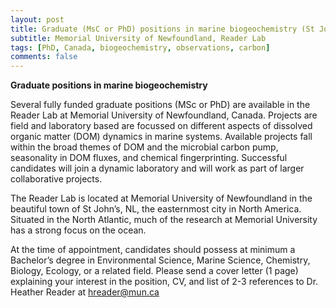 ```yaml
---
layout: post
title: Graduate (MsC or PhD) positions in marine biogeochemistry (St John, Canada)
subtitle: Memorial University of Newfoundland, Reader Lab
tags: [PhD, Canada, biogeochemistry, observations, carbon]
comments: false
---
```

**Graduate positions in marine biogeochemistry**

Several fully funded graduate positions (MSc or PhD) are available in the Reader Lab at Memorial University of Newfoundland, Canada. Projects are field and laboratory based are focussed on different aspects of dissolved organic matter (DOM) dynamics in marine systems. Available projects fall within the broad themes of DOM and the microbial carbon pump, seasonality in DOM fluxes, and chemical fingerprinting. Successful candidates will join a dynamic laboratory and will work as part of larger collaborative projects.

The Reader Lab is located at Memorial University of Newfoundland in the beautiful town of St John’s, NL, the easternmost city in North America. Situated in the North Atlantic, much of the research at Memorial University has a strong focus on the ocean.

At the time of appointment, candidates should possess at minimum a Bachelor’s degree in Environmental Science, Marine Science, Chemistry, Biology, Ecology, or a related field. Please send a cover letter (1 page) explaining your interest in the position, CV, and list of 2-3 references to Dr. Heather Reader at hreader@mun.ca
